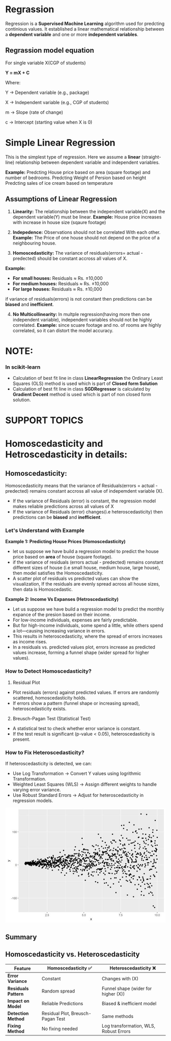 
# Regrassion

Regression is a **Supervised Machine Learning** algorithm used for predcting continious values. It established a linear mathematical relationship between a **dependent variable** and one or more **independent variables**.

## Regrassion model equation
For single variable X(CGP of students)

**Y = mX + C**

Where:

Y → Dependent variable (e.g., package)

X → Independent variable (e.g., CGP of students)

m → Slope (rate of change)

c → Intercept (starting value when X is 0)


# Simple Linear Regression
This is the simplest type of regression. Here we assume a **linear** (straight-line) relationship between dependent variable and independent variables.

**Example:**
Predcting House price based on area (square footage) and number of bedrooms.
Predcting Weight of Persion based on height
Predcting sales of ice cream based on temperature

## Assumptions of Linear Regression
1. **Linearity:** The relationship between the independent variable(X) and the dependent variable(Y) must be linear.
        **Example:** House price increases with increase in house size (sqaure footage)
2. **Indepedence:** Observations should not be correlated With each other.
**Example:** The Price of one house should not depend on the price of a neighbouring house.

3. **Homoscedasticity:** The variance of residuals(errors= actual - predected) should be constant accross all values of X.

**Example:** 
- **For small houses:** Residuals ≈ Rs. ±10,000  
- **For medium houses:** Residuals ≈ Rs. ±10,000  
- **For large houses:** Residuals ≈ Rs. ±10,000  

if variance of residuals(errors) is not constant then predictions can be **biased** and **inefficient**.

4. **No Multicollinearity:** In multple regression(having more then one independent variable), independent variables should not be highly correlated.
**Example:** since scuare footage and no. of rooms are highly correlated, so it can distort the model accuracy.





# NOTE:
### In scikit-learn 
- Calculation of best fit line in class **LinearRegression** the Ordinary Least Squares (OLS) method is used which is part of **Closed form Solution**
-  Calculation of best fit line in class **SGDRegressor** is calculated by **Gradient Decent** method is used which is part of non closed form solution.

# SUPPORT TOPICS

# Homoscedasticity and Hetroscedasticity in details:

## Homoscedasticity:
Homoscedasticity means that the variance of Residuals(errors = actual - predected) remains constant accross all value of indepemdent variable (X).

 - If the variance of Residuals (error) is constant, the regression model makes reliable predictions across all values of X
- If the variance of Residuals (error) changes(i.e heteroscedasticity) then predictions can be **biased** and **inefficient**.

### Let's Understand with Example
**Example 1: Predicting House Prices (Homoscedasticity)**
- let us suppose we have build a regression model to predict the house price based on **area** of house (square footage).
- if the variance of residuals (errors actual - predected) remains constant different sizes of house (i.e small house, medium house, large house), then model satisfies the Homoscedasticity.
- A scatter plot of residuals vs predicted values can show the visualization, If the residuals are evenly spread across all house sizes, then data is Homoscedastic.

**Example 2: Income Vs Expanses (Hetroscedasticity)**
- Let us suppose we have build a regression model to predict the monthly expance of the presion based on their income.
- For low-income individuals, expenses are fairly predictable.
- But for high-income individuals, some spend a little, while others spend a lot—causing increasing variance in errors.
- This results in heteroscedasticity, where the spread of errors increases as income rises.
- In a residuals vs. predicted values plot, errors increase as predicted values increase, forming a funnel shape (wider spread for higher values).

### How to Detect Homoscedasticity?
1. Residual Plot
- Plot residuals (errors) against predicted values.
If errors are randomly scattered, homoscedasticity holds.
- If errors show a pattern (funnel shape or increasing spread), heteroscedasticity exists.
2. Breusch-Pagan Test (Statistical Test)
- A statistical test to check whether error variance is constant.
- If the test result is significant (p-value < 0.05), heteroscedasticity is present.

### How to Fix Heteroscedasticity?
If heteroscedasticity is detected, we can:
- Use Log Transformation → Convert Y values using logrithmic Transformation.
- Weighted Least Squares (WLS) → Assign different weights to handle varying error variance.
- Use Robust Standard Errors → Adjust for heteroscedasticity in regression models.

![image alt](https://github.com/Raj41raju/ML_Algorithms-LinearRegression/blob/main/Heteroscedasticity.jpg?raw=true)

## Summary
## Homoscedasticity vs. Heteroscedasticity  

| **Feature**            | **Homoscedasticity ✅** | **Heteroscedasticity ❌** |
|------------------------|----------------------|----------------------|
| **Error Variance**     | Constant             | Changes with \(X\)  |
| **Residuals Pattern**  | Random spread        | Funnel shape (wider for higher \(X\)) |
| **Impact on Model**    | Reliable Predictions | Biased & inefficient model |
| **Detection Method**   | Residual Plot, Breusch-Pagan Test | Same methods |
| **Fixing Method**      | No fixing needed        | Log transformation, WLS, Robust Errors |

